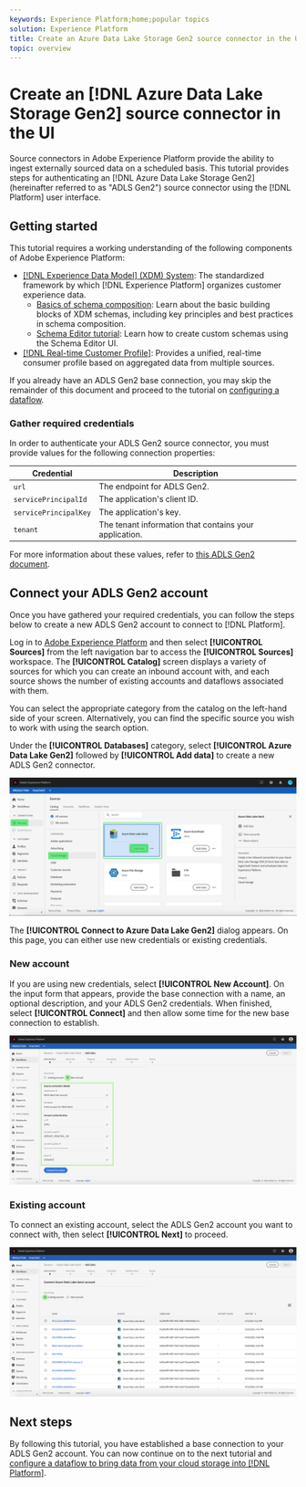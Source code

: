 ```yaml
---
keywords: Experience Platform;home;popular topics
solution: Experience Platform
title: Create an Azure Data Lake Storage Gen2 source connector in the UI
topic: overview
---
```


# Create an [!DNL Azure Data Lake Storage Gen2] source connector in the UI

Source connectors in Adobe Experience Platform provide the ability to ingest externally sourced data on a scheduled basis. This tutorial provides steps for authenticating an [!DNL Azure Data Lake Storage Gen2] (hereinafter referred to as "ADLS Gen2") source connector using the [!DNL Platform] user interface.

## Getting started

This tutorial requires a working understanding of the following components of Adobe Experience Platform:

-   [[!DNL Experience Data Model] (XDM) System](../../../../../xdm/home.md): The standardized framework by which [!DNL Experience Platform] organizes customer experience data.
    -   [Basics of schema composition](../../../../../xdm/schema/composition.md): Learn about the basic building blocks of XDM schemas, including key principles and best practices in schema composition.
    -   [Schema Editor tutorial](../../../../../xdm/tutorials/create-schema-ui.md): Learn how to create custom schemas using the Schema Editor UI.
-   [[!DNL Real-time Customer Profile]](../../../../../profile/home.md): Provides a unified, real-time consumer profile based on aggregated data from multiple sources.

If you already have an ADLS Gen2 base connection, you may skip the remainder of this document and proceed to the tutorial on [configuring a dataflow](../../dataflow/batch/cloud-storage.md).

### Gather required credentials

In order to authenticate your ADLS Gen2 source connector, you must provide values for the following connection properties:

| Credential | Description |
| ---------- | ----------- |
| `url` | The endpoint for ADLS Gen2. |
| `servicePrincipalId` | The application's client ID. |
| `servicePrincipalKey` | The application's key. |
| `tenant` | The tenant information that contains your application. |

For more information about these values, refer to [this ADLS Gen2 document](https://docs.microsoft.com/en-us/azure/data-factory/connector-azure-data-lake-storage).

## Connect your ADLS Gen2 account

Once you have gathered your required credentials, you can follow the steps below to create a new ADLS Gen2 account to connect to [!DNL Platform].

Log in to [Adobe Experience Platform](https://platform.adobe.com) and then select **[!UICONTROL Sources]** from the left navigation bar to access the **[!UICONTROL Sources]** workspace. The **[!UICONTROL Catalog]** screen displays a variety of sources for which you can create an inbound account with, and each source shows the number of existing accounts and dataflows associated with them.

You can select the appropriate category from the catalog on the left-hand side of your screen. Alternatively, you can find the specific source you wish to work with using the search option.

Under the **[!UICONTROL Databases]** category, select **[!UICONTROL Azure Data Lake Gen2]** followed by **[!UICONTROL Add data]** to create a new ADLS Gen2 connector.

![](../../../../images/tutorials/create/adls-gen2/catalog.png)

The **[!UICONTROL Connect to Azure Data Lake Gen2]** dialog appears. On this page, you can either use new credentials or existing credentials. 

### New account

If you are using new credentials, select **[!UICONTROL New Account]**. On the input form that appears, provide the base connection with a name, an optional description, and your ADLS Gen2 credentials. When finished, select **[!UICONTROL Connect]** and then allow some time for the new base connection to establish.

![](../../../../images/tutorials/create/adls-gen2/connect.png)

### Existing account

To connect an existing account, select the ADLS Gen2 account you want to connect with, then select **[!UICONTROL Next]** to proceed.

![](../../../../images/tutorials/create/adls-gen2/existing.png)

## Next steps

By following this tutorial, you have established a base connection to your ADLS Gen2 account. You can now continue on to the next tutorial and [configure a dataflow to bring data from your cloud storage into [!DNL Platform]](../../dataflow/batch/cloud-storage.md).